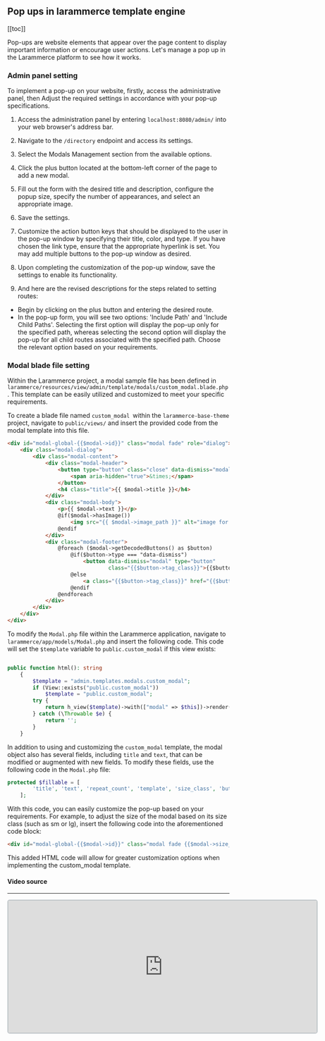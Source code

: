 ## Pop ups in larammerce template engine

[[toc]]

Pop-ups are website elements that appear over the page content to display important information or encourage user actions. Let's manage a pop up in the Larammerce platform to see how it works.

### Admin panel setting

To implement a pop-up on your website, firstly, access the administrative panel, then Adjust the required settings in accordance with your pop-up specifications.

1. Access the administration panel by entering `localhost:8080/admin/` into your web browser's address bar.
2. Navigate to the `/directory` endpoint and access its settings.
3. Select the Modals Management section from the available options.
4. Click the plus button located at the bottom-left corner of the page to add a new modal.
5. Fill out the form with the desired title and description, configure the popup size, specify the number of appearances, and select an appropriate image.
6. Save the settings.

7. Customize the action button keys that should be displayed to the user in the pop-up window by specifying their title, color, and type. If you have chosen the link type, ensure that the appropriate hyperlink is set. You may add multiple buttons to the pop-up window as desired.

8. Upon completing the customization of the pop-up window, save the settings to enable its functionality.

9. And here are the revised descriptions for the steps related to setting routes:

- Begin by clicking on the plus button and entering the desired route.
- In the pop-up form, you will see two options: 'Include Path' and 'Include Child Paths'. Selecting the first option will display the pop-up only for the specified path, whereas selecting the second option will display the pop-up for all child routes associated with the specified path. Choose the relevant option based on your requirements.


### Modal blade file setting 

Within the Larammerce project, a modal sample file has been defined in `larammerce/resources/view/admin/template/modals/custom_modal.blade.php`. This template can be easily utilized and customized to meet your specific requirements.

To create a blade file named `custom_modal `within the `larammerce-base-theme` project, navigate to `public/views/` and insert the provided code from the modal template into this file.

```html
<div id="modal-global-{{$modal->id}}" class="modal fade" role="dialog">
    <div class="modal-dialog">
        <div class="modal-content">
            <div class="modal-header">
                <button type="button" class="close" data-dismiss="modal" aria-label="Close" style="float: left">
                    <span aria-hidden="true">&times;</span>
                </button>
                <h4 class="title">{{ $modal->title }}</h4>
            </div>
            <div class="modal-body">
                <p>{{ $modal->text }}</p>
                @if($modal->hasImage())
                    <img src="{{ $modal->image_path }}" alt="image for system message">
                @endif
            </div>
            <div class="modal-footer">
                @foreach ($modal->getDecodedButtons() as $button)
                    @if($button->type === "data-dismiss")
                        <button data-dismiss="modal" type="button"
                                class="{{$button->tag_class}}">{{$button->text}}</button>
                    @else
                        <a class="{{$button->tag_class}}" href="{{$button->link}}">{{$button->text}}</a>
                    @endif
                @endforeach
            </div>
        </div>
    </div>
</div>
```
To modify the `Modal.php` file within the Larammerce application, navigate to `larammerce/app/models/Modal.php` and insert the following code. This code will set the `$template` variable to `public.custom_modal` if this view exists:

```php

public function html(): string
    {
        $template = "admin.templates.modals.custom_modal";
        if (View::exists("public.custom_modal"))
            $template = "public.custom_modal";
        try {
            return h_view($template)->with(["modal" => $this])->render();
        } catch (\Throwable $e) {
            return '';
        }
    }
```
In addition to using and customizing the `custom_modal` template, the modal object also has several fields, including `title` and `text`, that can be modified or augmented with new fields. To modify these fields, use the following code in the `Modal.php` file:

```php
protected $fillable = [
        'title', 'text', 'repeat_count', 'template', 'size_class', 'buttons'
    ];
```

With this code, you can easily customize the pop-up based on your requirements. For example, to adjust the size of the modal based on its size class (such as sm or lg), insert the following code into the aforementioned code block:

```html
<div id="modal-global-{{$modal->id}}" class="modal fade {{$modal->size_class}}" role="dialog">
```
This added HTML code will allow for greater customization options when implementing the custom_modal template.

#### Video source
___

<iframe src="https://www.aparat.com/video/video/embed/videohash/VEq3b/vt/frame"  height="300" width="700" style="  border: 2px solid #bdc3c7; border-radius: 5px; opacity: 1;" allowFullScreen="true"></iframe>